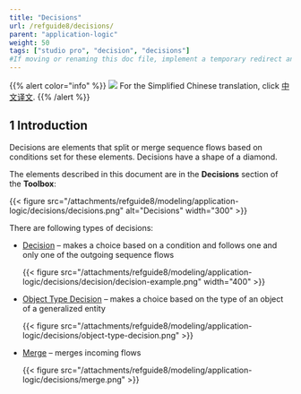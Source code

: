 ```yaml
---
title: "Decisions"
url: /refguide8/decisions/
parent: "application-logic"
weight: 50
tags: ["studio pro", "decision", "decisions"]
#If moving or renaming this doc file, implement a temporary redirect and let the respective team know they should update the URL in the product. See Mapping to Products for more details. 
---
```


{{% alert color="info" %}}
<img src="/attachments/china.png" style="display: inline-block; margin: 0" /> For the Simplified Chinese translation, click [中文译文](https://cdn.mendix.tencent-cloud.com/documentation/refguide8/decisions.pdf).
{{% /alert %}}

## 1 Introduction

Decisions are elements that split or merge sequence flows based on conditions set for these elements. Decisions have a shape of a diamond.

The elements described in this document are in the **Decisions** section of the **Toolbox**:

{{< figure src="/attachments/refguide8/modeling/application-logic/decisions/decisions.png" alt="Decisions"   width="300"  >}}

There are following types of decisions:

* [Decision](/refguide8/decision/) – makes a choice based on a condition and follows one and only one of the outgoing sequence flows

	{{< figure src="/attachments/refguide8/modeling/application-logic/decisions/decision/decision-example.png"   width="400"  >}}

* [Object Type Decision](/refguide8/object-type-decision/) – makes a choice based on the type of an object of a generalized entity

	{{< figure src="/attachments/refguide8/modeling/application-logic/decisions/object-type-decision.png" >}}

* [Merge](/refguide8/merge/) – merges incoming flows 

	{{< figure src="/attachments/refguide8/modeling/application-logic/decisions/merge.png" >}}
